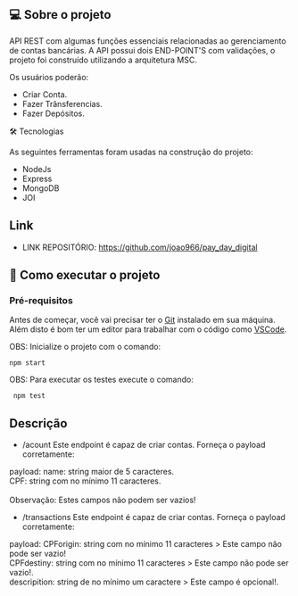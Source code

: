 ## 💻 Sobre o projeto

 API REST com algumas funções essenciais relacionadas ao gerenciamento de contas bancárias. A API possui dois END-POINT'S com validações, o projeto foi      construído utilizando a arquitetura MSC.

Os usuários poderão:

- Criar Conta.
- Fazer Trânsferencias.
- Fazer Depósitos.

🛠 Tecnologias

As seguintes ferramentas foram usadas na construção do projeto:

* NodeJs
* Express
* MongoDB
* JOI


## Link

- LINK REPOSITÓRIO: https://github.com/joao966/pay_day_digital



## 🚀 Como executar o projeto

### Pré-requisitos

Antes de começar, você vai precisar ter o [Git](https://git-scm.com) instalado em sua máquina.
Além disto é bom ter um editor para trabalhar com o código como [VSCode](https://code.visualstudio.com/).

OBS: Inicialize o projeto com o comando:

    npm start


OBS: Para executar os testes execute o comando:

     npm test


## Descrição

* /acount
Este endpoint é capaz de criar contas. Forneça o payload corretamente:

 payload:
            name: string maior de 5 caracteres.
            <br />
            CPF: string com no mínimo 11 caracteres.  
            <br />
            Observação: Estes campos não podem ser vazios!


* /transactions
Este endpoint é capaz de criar contas. Forneça o payload corretamente:

 payload:
            CPForigin: string com no mínimo 11 caracteres >  Este campo não pode ser vazio!
            <br />
            CPFdestiny: string com no mínimo 11 caracteres > Este campo não pode ser vazio!.
            <br />
            descripition: string de no mínimo um caractere > Este campo é opcional!.
            

